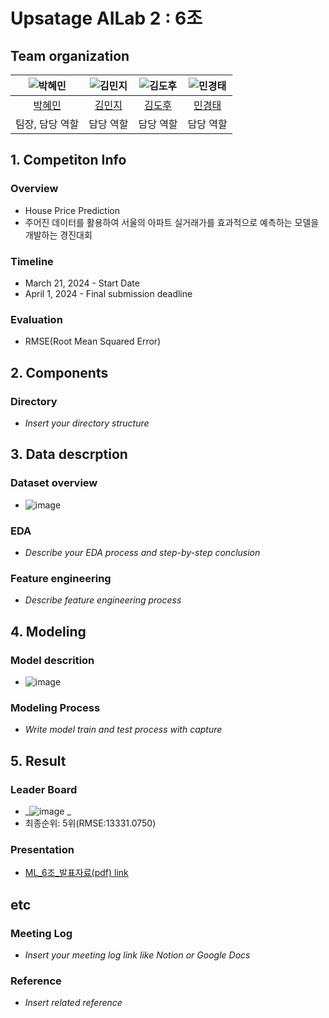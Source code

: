 # Upsatage AILab 2 : 6조 

## Team organization

| ![박혜민](https://avatars.githubusercontent.com/u/156163982?v=4) | ![김민지](https://avatars.githubusercontent.com/u/156163982?v=4) | ![김도후](https://avatars.githubusercontent.com/u/156163982?v=4) | ![민경태](https://avatars.githubusercontent.com/u/156163982?v=4) |
| :--------------------------------------------------------------: | :--------------------------------------------------------------: | :--------------------------------------------------------------: | :--------------------------------------------------------------: |
|            [박혜민](https://github.com/BusyBee0828)             |            [김민지](https://github.com/minji919kim)             |            [김도후](https://github.com/kimdohoo1102)             |            [민경태](https://github.com/starcltae)             |
|                            팀장, 담당 역할                             |                            담당 역할                             |                            담당 역할                             |                            담당 역할                             |

## 1. Competiton Info

### Overview

- House Price Prediction
- 주어진 데이터를 활용하여 서울의 아파트 실거래가를 효과적으로 예측하는 모델을 개발하는 경진대회


### Timeline

- March 21, 2024 - Start Date
- April 1, 2024 - Final submission deadline

### Evaluation

- RMSE(Root Mean Squared Error) 

## 2. Components

### Directory

- _Insert your directory structure_

## 3. Data descrption

### Dataset overview

- ![image](https://github.com/UpstageAILab2/upstage-ml-regression-6/assets/139244450/95a5d85e-f552-44b4-b583-4f85c04f5655)


### EDA

- _Describe your EDA process and step-by-step conclusion_

### Feature engineering

- _Describe feature engineering process_

## 4. Modeling

### Model descrition

- ![image](https://github.com/UpstageAILab2/upstage-ml-regression-6/assets/139244450/b3c2895b-f570-44e7-a4b2-8badccea7095)


### Modeling Process

- _Write model train and test process with capture_

## 5. Result

### Leader Board

- _![image](https://github.com/UpstageAILab2/upstage-ml-regression-6/assets/139244450/24dcbd76-83c1-42a9-8849-8785655bbd4d)
_
- 최종순위: 5위(RMSE:13331.0750)

### Presentation

- [ML_6조_발표자료(pdf) link](https://drive.google.com/drive/folders/1r0iW8JdaNZWcQWv_hv5Qm-K1yybsqAZ_)

## etc

### Meeting Log

- _Insert your meeting log link like Notion or Google Docs_

### Reference

- _Insert related reference_

